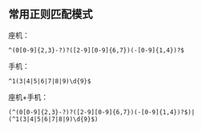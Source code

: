 ## 常用正则匹配模式

座机：
	
	^(0[0-9]{2,3}-?)?([2-9][0-9]{6,7})(-[0-9]{1,4})?$

手机：

	^1(3|4|5|6|7|8|9)\d{9}$

座机+手机：

	(^(0[0-9]{2,3}-?)?([2-9][0-9]{6,7})(-[0-9]{1,4})?$)|(^1(3|4|5|6|7|8|9)\d{9}$)